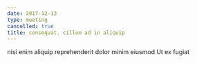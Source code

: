 ```yaml
---
date: 2017-12-13
type: meeting
cancelled: true
title: consequat. cillum ad in aliquip
---
```

nisi enim aliquip reprehenderit dolor minim eiusmod Ut ex fugiat